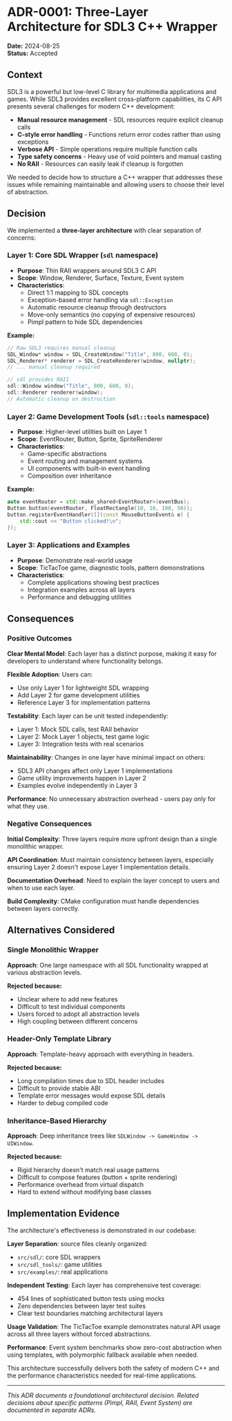 # ADR-0001: Three-Layer Architecture for SDL3 C++ Wrapper

**Date:** 2024-08-25  
**Status:** Accepted

## Context

SDL3 is a powerful but low-level C library for multimedia applications and games. While SDL3 provides excellent cross-platform capabilities, its C API presents several challenges for modern C++ development:

- **Manual resource management** - SDL resources require explicit cleanup calls
- **C-style error handling** - Functions return error codes rather than using exceptions
- **Verbose API** - Simple operations require multiple function calls
- **Type safety concerns** - Heavy use of void pointers and manual casting
- **No RAII** - Resources can easily leak if cleanup is forgotten

We needed to decide how to structure a C++ wrapper that addresses these issues while remaining maintainable and allowing users to choose their level of abstraction.

## Decision

We implemented a **three-layer architecture** with clear separation of concerns:

### Layer 1: Core SDL Wrapper (`sdl` namespace)
- **Purpose**: Thin RAII wrappers around SDL3 C API
- **Scope**: Window, Renderer, Surface, Texture, Event system
- **Characteristics**:
  - Direct 1:1 mapping to SDL concepts
  - Exception-based error handling via `sdl::Exception`
  - Automatic resource cleanup through destructors
  - Move-only semantics (no copying of expensive resources)
  - Pimpl pattern to hide SDL dependencies

**Example:**
```cpp
// Raw SDL3 requires manual cleanup
SDL_Window* window = SDL_CreateWindow("Title", 800, 600, 0);
SDL_Renderer* renderer = SDL_CreateRenderer(window, nullptr);
// ... manual cleanup required

// sdl provides RAII
sdl::Window window("Title", 800, 600, 0);
sdl::Renderer renderer(window);
// Automatic cleanup on destruction
```

### Layer 2: Game Development Tools (`sdl::tools` namespace)
- **Purpose**: Higher-level utilities built on Layer 1
- **Scope**: EventRouter, Button, Sprite, SpriteRenderer
- **Characteristics**:
  - Game-specific abstractions
  - Event routing and management systems
  - UI components with built-in event handling
  - Composition over inheritance

**Example:**
```cpp
auto eventRouter = std::make_shared<EventRouter>(eventBus);
Button button(eventRouter, FloatRectangle(10, 10, 100, 50));
button.registerEventHandler([](const MouseButtonEvent& e) {
    std::cout << "Button clicked!\n";
});
```

### Layer 3: Applications and Examples
- **Purpose**: Demonstrate real-world usage
- **Scope**: TicTacToe game, diagnostic tools, pattern demonstrations
- **Characteristics**:
  - Complete applications showing best practices
  - Integration examples across all layers
  - Performance and debugging utilities

## Consequences

### Positive Outcomes

**Clear Mental Model**: Each layer has a distinct purpose, making it easy for developers to understand where functionality belongs.

**Flexible Adoption**: Users can:
- Use only Layer 1 for lightweight SDL wrapping
- Add Layer 2 for game development utilities  
- Reference Layer 3 for implementation patterns

**Testability**: Each layer can be unit tested independently:
- Layer 1: Mock SDL calls, test RAII behavior
- Layer 2: Mock Layer 1 objects, test game logic
- Layer 3: Integration tests with real scenarios

**Maintainability**: Changes in one layer have minimal impact on others:
- SDL3 API changes affect only Layer 1 implementations
- Game utility improvements happen in Layer 2
- Examples evolve independently in Layer 3

**Performance**: No unnecessary abstraction overhead - users pay only for what they use.

### Negative Consequences

**Initial Complexity**: Three layers require more upfront design than a single monolithic wrapper.

**API Coordination**: Must maintain consistency between layers, especially ensuring Layer 2 doesn't expose Layer 1 implementation details.

**Documentation Overhead**: Need to explain the layer concept to users and when to use each layer.

**Build Complexity**: CMake configuration must handle dependencies between layers correctly.

## Alternatives Considered

### Single Monolithic Wrapper
**Approach**: One large namespace with all SDL functionality wrapped at various abstraction levels.

**Rejected because:**
- Unclear where to add new features
- Difficult to test individual components
- Users forced to adopt all abstraction levels
- High coupling between different concerns

### Header-Only Template Library  
**Approach**: Template-heavy approach with everything in headers.

**Rejected because:**
- Long compilation times due to SDL header includes
- Difficult to provide stable ABI
- Template error messages would expose SDL details
- Harder to debug compiled code

### Inheritance-Based Hierarchy
**Approach**: Deep inheritance trees like `SDLWindow -> GameWindow -> UIWindow`.

**Rejected because:**
- Rigid hierarchy doesn't match real usage patterns  
- Difficult to compose features (button + sprite rendering)
- Performance overhead from virtual dispatch
- Hard to extend without modifying base classes

## Implementation Evidence

The architecture's effectiveness is demonstrated in our codebase:

**Layer Separation**: source files cleanly organized:
- `src/sdl/`: core SDL wrappers
- `src/sdl_tools/`: game utilities  
- `src/examples/`: real applications

**Independent Testing**: Each layer has comprehensive test coverage:
- 454 lines of sophisticated button tests using mocks
- Zero dependencies between layer test suites
- Clear test boundaries matching architectural layers

**Usage Validation**: The TicTacToe example demonstrates natural API usage across all three layers without forced abstractions.

**Performance**: Event system benchmarks show zero-cost abstraction when using templates, with polymorphic fallback available when needed.

This architecture successfully delivers both the safety of modern C++ and the performance characteristics needed for real-time applications.

---

*This ADR documents a foundational architectural decision. Related decisions about specific patterns (Pimpl, RAII, Event System) are documented in separate ADRs.*
